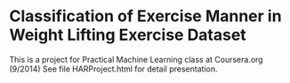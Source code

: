 Classification of Exercise Manner in Weight Lifting Exercise Dataset
=======================================================================
This is a project for Practical Machine Learning class at Coursera.org (9/2014)
See file HARProject.html for detail presentation.